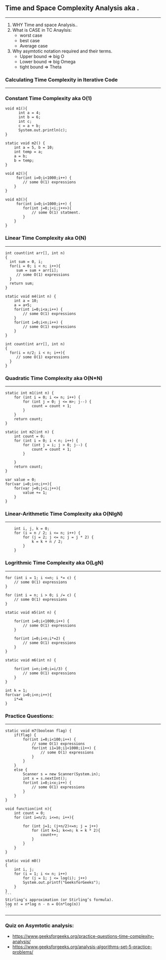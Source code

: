 ## 					Time and Space Complexity Analysis aka .
-------------------------------------------------------------------------------------------------
 1. WHY Time and space Analysis..
 2. What is CASE in TC Anaylsis:
	- worst case
	- best case
	- Average case
 3. Why asymtotic notation required and their terms.
    - 	Upper bound => big O 
	-	Lower bound => big Omega
	-	tight bound => Theta 

### 	Calculating Time Complexity in Iterative Code
---------------------------------------------------------------------------------------------------------
###	    Constant Time Complexity aka O(1)
	void m1(){
		  int a = 4;
		  int b = 6;
		  int c;
		  c = a + b;
		  System.out.println(c);
	}

	static void m2() {
		int a = 5, b = 10;
		int temp = a;
		a = b;
		b = temp;
	}

	void m2(){	
		 for(int i=0;i<1000;i++) {
			// some O(1) expressions
		}
	}

	void m3(){	
		 for(int i=0;i<1000;i++) {
			for(int j=0;j<i;j++>){
				// some O(1) statment.
			}
		}
	}
		
    
### 	Linear Time Complexity aka O(N)	
--------------------------------------------------------------------------------------
	int count(int arr[], int n)
	{
	  int sum = 0, i;
	  for(i = 0; i < n; i++){
	     sum = sum + arr[i];
         // some O(1) expressions
	  }
	  return sum;
	}

	static void m4(int n) {
		int a = 10;
		a = a+5;
		for(int i=0;i<a;i++) {
			// some O(1) expressions
		}
		for(int i=0;i<n;i++) {
			// some O(1) expressions
		}
	}

	int count(int arr[], int n)
	{
	  for(i = n/2; i < n; i++){
         // some O(1) expressions
	  }
	}

### 	Quadratic Time Complexity aka O(N*N)
--------------------------------------------------------------------------------------
	static int m1(int n) {	
		for (int i = 0; i <= n; i++) {
			for (int j = 0; j <= m>; j--) {
				count = count + 1;
			}
		}
		return count;
	}

	static int m2(int n) {	
		int count = 0;
		for (int i = 0; i < n; i++) {
			for (int j = i; j > 0; j--) {
				count = count + 1;
			}
			        
		}
		return count;
	}

	var value = 0;
	for(var i=0;i<n;i++){
		for(var j=0;j<i;j++){
			value += 1;
		}
	}

### 	Linear-Arithmetic Time Complexity aka O(NlgN)
--------------------------------------------------------------------------------------
		int i, j, k = 0;
		for (i = n / 2; i <= n; i++) {
			for (j = 2; j <= n; j = j * 2) {
				k = k + n / 2;
			}
		}





### 	Logrithmic Time Complexity aka O(LgN)
--------------------------------------------------------------------------------------
    for (int i = 1; i <=n; i *= c) {
        // some O(1) expressions
    }

    for (int i = n; i > 0; i /= c) {
        // some O(1) expressions
    }

	static void m5(int n) {
		
		for(int i=0;i<1000;i++) {
			// some O(1) expressions
		}

		for(int i=0;i<n;i*=2) {
			// some O(1) expressions
		}
	}

	static void m6(int n) {
		
		for(int i=n;i>0;i=i/3) {
			// some O(1) expressions
		}
	}

	int k = 1;
	for(var i=0;i<n;i++){
		i*=k
	}

### 		Practice Questions:
--------------------------------------------------------------------------------------
	static void m7(boolean flag) {
		if(flag) {
			for(int i=0;i<100;i++) {
				// some O(1) expressions
				for(int i1=10;i1<1000;i1++) {
					// some O(1) expressions
				}
			}
		}
		else {
			Scanner s = new Scanner(System.in);
			int x = s.nextInt();
			for(int i=0;i<x;i++) {
				// some O(1) expressions
			}
		}
	}

	void function(int n){
		int count = 0;
		for (int i=n/2; i<=n; i++){
	
			for (int j=1; (j+n/2)<=n; j = j++)
				for (int k=1; k<=n; k = k * 2){
					count++;
				}	
			}
		}
	}

	static void m8()
    {
	    int i, j;
	    for (i = 1; i <= n; i++)
		    for (j = 1; j <= log(i); j++)
			System.out.printf("GeeksforGeeks");
        }
    }
    ```
    Stirling’s approximation (or Stirling’s formula). 
    log n! = n*log n - n = O(n*log(n)) 
    ```
--------------------------------------------------------------------------------------


### Quiz on Asymtotic analysis:      
- https://www.geeksforgeeks.org/practice-questions-time-complexity-analysis/
- https://www.geeksforgeeks.org/analysis-algorithms-set-5-practice-problems/ 